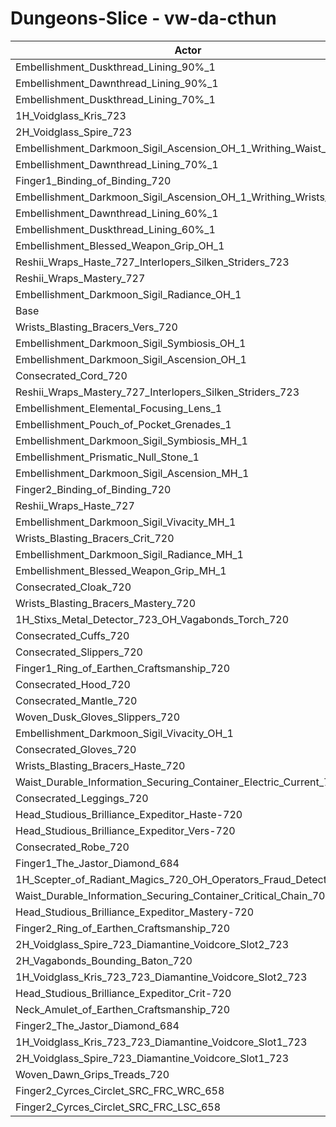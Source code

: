 # Dungeons-Slice - vw-da-cthun
| Actor | DPS | Increase |
|---|:---:|:---:|
|Embellishment_Duskthread_Lining_90%_1|6591131|0.69%|
|Embellishment_Dawnthread_Lining_90%_1|6586225|0.62%|
|Embellishment_Duskthread_Lining_70%_1|6580761|0.53%|
|1H_Voidglass_Kris_723|6579506|0.51%|
|2H_Voidglass_Spire_723|6573591|0.42%|
|Embellishment_Darkmoon_Sigil_Ascension_OH_1_Writhing_Waist_1|6573196|0.42%|
|Embellishment_Dawnthread_Lining_70%_1|6569169|0.36%|
|Finger1_Binding_of_Binding_720|6569110|0.35%|
|Embellishment_Darkmoon_Sigil_Ascension_OH_1_Writhing_Wrists_1|6566762|0.32%|
|Embellishment_Dawnthread_Lining_60%_1|6565836|0.30%|
|Embellishment_Duskthread_Lining_60%_1|6562569|0.25%|
|Embellishment_Blessed_Weapon_Grip_OH_1|6559108|0.20%|
|Reshii_Wraps_Haste_727_Interlopers_Silken_Striders_723|6553937|0.12%|
|Reshii_Wraps_Mastery_727|6551406|0.08%|
|Embellishment_Darkmoon_Sigil_Radiance_OH_1|6547617|0.03%|
|Base|6545880|0.00%|
|Wrists_Blasting_Bracers_Vers_720|6544699|-0.02%|
|Embellishment_Darkmoon_Sigil_Symbiosis_OH_1|6540459|-0.08%|
|Embellishment_Darkmoon_Sigil_Ascension_OH_1|6538722|-0.11%|
|Consecrated_Cord_720|6538233|-0.12%|
|Reshii_Wraps_Mastery_727_Interlopers_Silken_Striders_723|6538186|-0.12%|
|Embellishment_Elemental_Focusing_Lens_1|6537023|-0.14%|
|Embellishment_Pouch_of_Pocket_Grenades_1|6536712|-0.14%|
|Embellishment_Darkmoon_Sigil_Symbiosis_MH_1|6536087|-0.15%|
|Embellishment_Prismatic_Null_Stone_1|6535851|-0.15%|
|Embellishment_Darkmoon_Sigil_Ascension_MH_1|6535407|-0.16%|
|Finger2_Binding_of_Binding_720|6534193|-0.18%|
|Reshii_Wraps_Haste_727|6532870|-0.20%|
|Embellishment_Darkmoon_Sigil_Vivacity_MH_1|6532619|-0.20%|
|Wrists_Blasting_Bracers_Crit_720|6532572|-0.20%|
|Embellishment_Darkmoon_Sigil_Radiance_MH_1|6532100|-0.21%|
|Embellishment_Blessed_Weapon_Grip_MH_1|6531201|-0.22%|
|Consecrated_Cloak_720|6530477|-0.24%|
|Wrists_Blasting_Bracers_Mastery_720|6528838|-0.26%|
|1H_Stixs_Metal_Detector_723_OH_Vagabonds_Torch_720|6528283|-0.27%|
|Consecrated_Cuffs_720|6528102|-0.27%|
|Consecrated_Slippers_720|6527512|-0.28%|
|Finger1_Ring_of_Earthen_Craftsmanship_720|6526902|-0.29%|
|Consecrated_Hood_720|6524883|-0.32%|
|Consecrated_Mantle_720|6524876|-0.32%|
|Woven_Dusk_Gloves_Slippers_720|6523520|-0.34%|
|Embellishment_Darkmoon_Sigil_Vivacity_OH_1|6523478|-0.34%|
|Consecrated_Gloves_720|6517405|-0.44%|
|Wrists_Blasting_Bracers_Haste_720|6516066|-0.46%|
|Waist_Durable_Information_Securing_Container_Electric_Current_701|6515892|-0.46%|
|Consecrated_Leggings_720|6514320|-0.48%|
|Head_Studious_Brilliance_Expeditor_Haste-720|6513494|-0.49%|
|Head_Studious_Brilliance_Expeditor_Vers-720|6512382|-0.51%|
|Consecrated_Robe_720|6511857|-0.52%|
|Finger1_The_Jastor_Diamond_684|6505442|-0.62%|
|1H_Scepter_of_Radiant_Magics_720_OH_Operators_Fraud_Detector_723|6501443|-0.68%|
|Waist_Durable_Information_Securing_Container_Critical_Chain_701|6500935|-0.69%|
|Head_Studious_Brilliance_Expeditor_Mastery-720|6497295|-0.74%|
|Finger2_Ring_of_Earthen_Craftsmanship_720|6484627|-0.94%|
|2H_Voidglass_Spire_723_Diamantine_Voidcore_Slot2_723|6482244|-0.97%|
|2H_Vagabonds_Bounding_Baton_720|6481323|-0.99%|
|1H_Voidglass_Kris_723_723_Diamantine_Voidcore_Slot2_723|6480675|-1.00%|
|Head_Studious_Brilliance_Expeditor_Crit-720|6480584|-1.00%|
|Neck_Amulet_of_Earthen_Craftsmanship_720|6479831|-1.01%|
|Finger2_The_Jastor_Diamond_684|6446874|-1.51%|
|1H_Voidglass_Kris_723_723_Diamantine_Voidcore_Slot1_723|6439968|-1.62%|
|2H_Voidglass_Spire_723_Diamantine_Voidcore_Slot1_723|6436917|-1.66%|
|Woven_Dawn_Grips_Treads_720|6434840|-1.70%|
|Finger2_Cyrces_Circlet_SRC_FRC_WRC_658|6394734|-2.31%|
|Finger2_Cyrces_Circlet_SRC_FRC_LSC_658|6352864|-2.95%|
